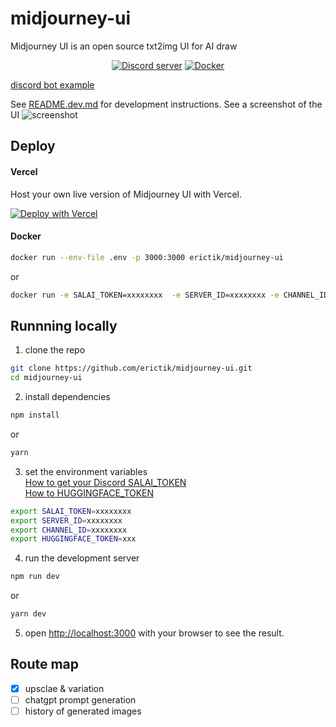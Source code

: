 # midjourney-ui

Midjourney UI is an open source txt2img UI for AI draw 

<div align="center">
	<p>
		<a href="https://discord.gg/GavuGHQbV4"><img src="https://img.shields.io/discord/1082500871478329374?color=5865F2&logo=discord&logoColor=white" alt="Discord server" /></a>
		<a href="https://hub.docker.com/r/erictik/midjourney-ui/tags">
		    <img src="https://img.shields.io/docker/v/erictik/midjourney-ui?color=5865F2&logo=docker&logoColor=white" alt="Docker" />
		</a>
	</p>
</div>

[discord bot example](https://github.com/erictik/midjourney-discord-wrapper/)

See [README.dev.md](README.dev.md) for development instructions.
See a screenshot of the UI
![screenshot](images/Screenshot.png)

## Deploy

#### Vercel

Host your own live version of Midjourney UI with Vercel.

[![Deploy with Vercel](https://vercel.com/button)](https://vercel.com/new/clone?repository-url=https%3A%2F%2Fgithub.com%2Ferictik%2Fmidjourney-ui)

#### Docker

```bash
docker run --env-file .env -p 3000:3000 erictik/midjourney-ui
```

or

```bash
docker run -e SALAI_TOKEN=xxxxxxxx  -e SERVER_ID=xxxxxxxx -e CHANNEL_ID=xxxxxxxx -p 3000:3000 erictik/midjourney-ui
```

## Runnning locally

1. clone the repo

```bash
git clone https://github.com/erictik/midjourney-ui.git
cd midjourney-ui
```

2. install dependencies

```bash
npm install
```

or

```bash
yarn
```

3. set the environment variables  
 [How to get your Discord SALAI_TOKEN](https://www.androidauthority.com/get-discord-token-3149920/)  
 [How to HUGGINGFACE_TOKEN](https://huggingface.co/docs/hub/security-tokens)  
 
```bash
export SALAI_TOKEN=xxxxxxxx
export SERVER_ID=xxxxxxxx
export CHANNEL_ID=xxxxxxxx
export HUGGINGFACE_TOKEN=xxx

```

4. run the development server

```bash
npm run dev
```

or

```bash
yarn dev
```

5. open [http://localhost:3000](http://localhost:3000) with your browser to see the result.

## Route map

- [x] upsclae & variation
- [ ] chatgpt prompt generation
- [ ] history of generated images
